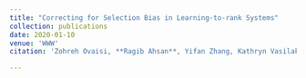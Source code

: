 ```yaml
---
title: "Correcting for Selection Bias in Learning-to-rank Systems"
collection: publications
date: 2020-01-10
venue: 'WWW'
citation: 'Zohreh Ovaisi, **Ragib Ahsan**, Yifan Zhang, Kathryn Vasilaky, Elena Zheleva. &quot;_Correcting for Selection Bias in Learning-to-rank Systems_.&quot; <i>WWW</i>. (2020).'

---
```

